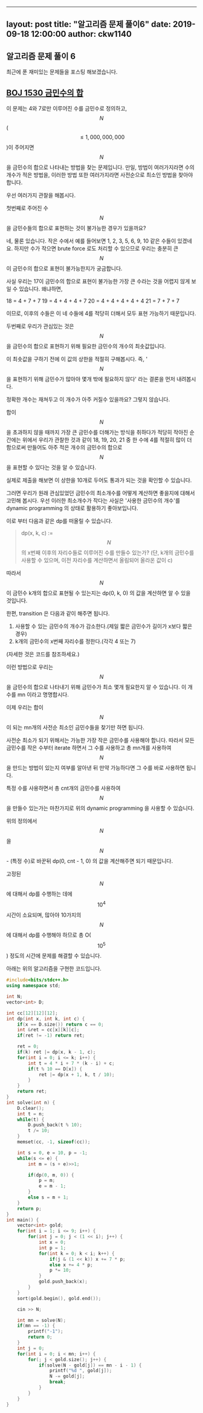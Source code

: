 
---
layout: post
title: "알고리즘 문제 풀이6"
date: 2019-09-18 12:00:00
author: ckw1140
---

## 알고리즘 문제 풀이 6

최근에 푼 재미있는 문제들을 포스팅 해보겠습니다.

[BOJ 1530 금민수의 합](https://www.acmicpc.net/problem/1530)
-

이 문제는 4와 7로만 이루어진 수를 금민수로 정의하고, $$N$$($$\leq1,000,000,000$$)이 주어지면 $$N$$을 금민수의 합으로 나타내는 방법을 찾는 문제입니다.
만일, 방법이 여러가지라면 수의 개수가 적은 방법을, 이러한 방법 또한 여러가지라면 사전순으로 최소인 방법을 찾아야 합니다.

우선 여러가지 관찰을 해봅시다.

첫번째로 주어진 수 $$N$$을 금민수들의 합으로 표현하는 것이 불가능한 경우가 있을까요?

네, 물론 있습니다. 작은 수에서 예를 들어보면 1, 2, 3, 5, 6, 9, 10 같은 수들이 있겠네요. 하지만 수가 작으면 brute force 로도 처리할 수 있으므로 우리는 충분히 큰 $$N$$이 금민수의 합으로 표현이 불가능한지가 궁금합니다.

사실 우리는 17이 금민수의 합으로 표현이 불가능한 가장 큰 수라는 것을 어렵지 않게 보일 수 있습니다. 왜냐하면,

18 = 4 + 7 + 7
19 = 4 + 4 + 4 + 7
20 = 4 + 4 + 4 + 4 + 4
21 = 7 + 7 + 7

이므로, 이후의 수들은 이 네 수들에 4를 적당히 더해서 모두 표현 가능하기 때문입니다.

두번째로 우리가 관심있는 것은 $$N$$을 금민수의 합으로 표현하기 위해 필요한 금민수의 개수의 최솟값입니다.

이 최솟값을 구하기 전에 이 값의 상한을 적절히 구해봅시다. 즉, '$$N$$을 표현하기 위해 금민수가 많아야 몇개 밖에 필요하지 않다' 라는 결론을 먼저 내려봅시다.

정확한 개수는 재쳐두고 이 개수가 아주 커질수 있을까요?
그렇지 않습니다.

합이 $$N$$을 초과하지 않을 때까지 가장 큰 금민수를 더해가는 방식을 취하다가 적당히 작아진 순간에는 위에서 우리가 관찰한 것과 같이 18, 19, 20, 21 중 한 수에 4를 적절히 많이 더함으로써 만들어도 아주 적은 개수의 금민수의 합으로 $$N$$을 표현할 수 있다는 것을 알 수 있습니다.

실제로 제출을 해보면 이 상한을 10개로 두어도 통과가 되는 것을 확인할 수 있습니다.

그러면 우리가 원래 관심있었던 금민수의 최소개수를 어떻게 계산하면 좋을지에 대해서 고민해 봅시다. 우선 이러한 최소개수가 작다는 사실은 '사용한 금민수의 개수'를 dynamic programming 의 상태로 활용하기 좋아보입니다.

이로 부터 다음과 같은 dp를 떠올릴 수 있습니다.

> dp(x, k, c) := $$N$$의 x번째 이후의 자리수들로 이루어진 수를 만들수 있는가?
> (단, k개의 금민수를 사용할 수 있으며, 이전 자리수를 계산하면서 올림되어 올라온 값이 c)

따라서 $$N$$이 금민수 k개의 합으로 표현될 수 있는지는 dp(0, k, 0) 의 값을 계산하면 알 수 있을 것입니다.

한편, transition 은 다음과 같이 해주면 됩니다.
1. 사용할 수 있는 금민수의 개수가 감소한다.(제일 짧은 금민수가 길이가 x보다 짧은 경우)
2. k개의 금민수의 x번째 자리수를 정한다.(각각 4 또는 7) 

(자세한 것은 코드를 참조하세요.)

이런 방법으로 우리는 $$N$$을 금민수의 합으로 나타내기 위해 금민수가 최소 몇개 필요한지 알 수 있습니다. 이 개수를 mn 이라고 명명합시다.

이제 우리는 합이 $$N$$이 되는 mn개의 사전순 최소인 금민수들을 찾기만 하면 됩니다.

사전순 최소가 되기 위해서는 가능한 가장 작은 금민수를 사용해야 합니다.
따라서 모든 금민수를 작은 수부터 iterate 하면서 그 수를 사용하고 총 mn개를 사용하여 $$N$$을 만드는 방법이 있는지 여부를 알아낸 뒤 만약 가능하다면 그 수를 바로 사용하면 됩니다.

특정 수를 사용하면서 총 cnt개의 금민수를 사용하여 $$N$$을 만들수 있는가는 마찬가지로 위의 dynamic programming 을 사용할 수 있습니다.

위의 정의에서 $$N$$ 을 $$N$$ - (특정 수)로 바꾼뒤 dp(0, cnt - 1, 0) 의 값을 계산해주면 되기 때문입니다.

고정된 $$N$$에 대해서 dp를 수행하는 데에 $$10^4$$ 시간이 소요되며,
많아야 10가지의 $$N$$에 대해서 dp를 수행해야 하므로 총 O($$10^5$$) 정도의 시간에 문제를 해결할 수 있습니다. 

 아래는 위의 알고리즘을 구현한 코드입니다.

```cpp
#include<bits/stdc++.h>
using namespace std;

int N;
vector<int> D;

int cc[12][12][12];
int dp(int x, int k, int c) {
    if(x == D.size()) return c == 0;
    int &ret = cc[x][k][c];
    if(ret != -1) return ret;

    ret = 0;
    if(k) ret |= dp(x, k - 1, c);
    for(int i = 0; i <= k; i++) {
        int t = 4 * i + 7 * (k - i) + c;
        if(t % 10 == D[x]) {
            ret |= dp(x + 1, k, t / 10);
        }
    }
    return ret;
}
int solve(int n) {
    D.clear();
    int t = n;
    while(t) {
        D.push_back(t % 10);
        t /= 10;
    }
    memset(cc, -1, sizeof(cc));

    int s = 0, e = 10, p = -1;
    while(s <= e) {
        int m = (s + e)>>1;

        if(dp(0, m, 0)) {
            p = m;
            e = m - 1;
        }
        else s = m + 1;
    }
    return p;
}
int main() {
    vector<int> gold;
    for(int i = 1; i <= 9; i++) {
        for(int j = 0; j < (1 << i); j++) {
            int x = 0;
            int p = 1;
            for(int k = 0; k < i; k++) {
                if(j & (1 << k)) x += 7 * p;
                else x += 4 * p;
                p *= 10;
            }
            gold.push_back(x);
        }
    }
    sort(gold.begin(), gold.end());

    cin >> N;

    int mn = solve(N);
    if(mn == -1) {
        printf("-1");
        return 0;
    }
    int j = 0;
    for(int i = 0; i < mn; i++) {
        for(; j < gold.size(); j++) {
            if(solve(N - gold[j]) == mn - i - 1) {
                printf("%d ", gold[j]);
                N -= gold[j];
                break;
            }
        }
    }
}

```